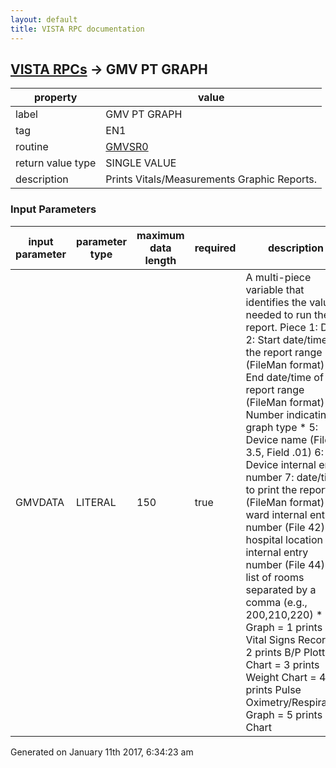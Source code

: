 ```yaml
---
layout: default
title: VISTA RPC documentation
---
```




## [VISTA RPCs](TableOfContent.md) &#8594; GMV PT GRAPH 

 property | value 
--- | --- 
 label | GMV PT GRAPH
 tag | EN1
 routine | [GMVSR0](http://code.osehra.org/dox/Routine_GMVSR0_source.html)
 return value type | SINGLE VALUE
 description | Prints Vitals/Measurements Graphic Reports.

### Input Parameters

| input parameter | parameter type | maximum data length | required | description | 
| --- | --- | --- | --- | --- | 
| GMVDATA | LITERAL | 150 | true | A multi-piece variable that identifies the values needed to run the report.    Piece  1: DFN         2: Start date/time of the report range (FileMan format)         3: End date/time of the report range (FileMan format)         4: Number indicating graph type *         5: Device name (File 3.5, Field .01)         6: Device internal entry number         7: date/time to print the report (FileMan format)         8: ward internal entry number (File 42)         9: hospital location internal entry number (File 44)        10: list of rooms separated by a comma (e.g., 200,210,220) * Graph = 1 prints Vital Signs Record        = 2 prints B/P Plotting Chart        = 3 prints Weight Chart        = 4 prints Pulse Oximetry/Respiratory Graph        = 5 prints Pain Chart | 




Generated on January 11th 2017, 6:34:23 am